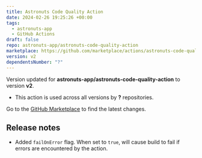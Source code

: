 ```yaml
---
title: Astronuts Code Quality Action
date: 2024-02-26 19:25:26 +00:00
tags:
  - astronuts-app
  - GitHub Actions
draft: false
repo: astronuts-app/astronuts-code-quality-action
marketplace: https://github.com/marketplace/actions/astronuts-code-quality-action
version: v2
dependentsNumber: "?"
---
```



Version updated for **astronuts-app/astronuts-code-quality-action** to version **v2**.
- This action is used across all versions by **?** repositories.

Go to the [GitHub Marketplace](https://github.com/marketplace/actions/astronuts-code-quality-action) to find the latest changes.

## Release notes

- Added `failOnError` flag. When set to `true`, will cause build to fail if errors are encountered by the action.
